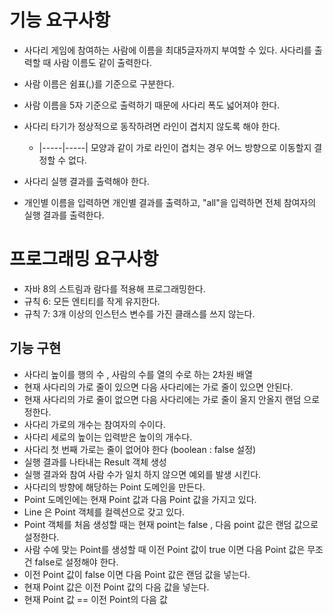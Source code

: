 # 기능 요구사항
- 사다리 게임에 참여하는 사람에 이름을 최대5글자까지 부여할 수 있다. 사다리를 출력할 때 사람 이름도 같이 출력한다.
- 사람 이름은 쉼표(,)를 기준으로 구분한다.
- 사람 이름을 5자 기준으로 출력하기 때문에 사다리 폭도 넓어져야 한다.
- 사다리 타기가 정상적으로 동작하려면 라인이 겹치지 않도록 해야 한다.
     - |-----|-----| 모양과 같이 가로 라인이 겹치는 경우 어느 방향으로 이동할지 결정할 수 없다.

- 사다리 실행 결과를 출력해야 한다.
- 개인별 이름을 입력하면 개인별 결과를 출력하고, "all"을 입력하면 전체 참여자의 실행 결과를 출력한다.

# 프로그래밍 요구사항
- 자바 8의 스트림과 람다를 적용해 프로그래밍한다.
- 규칙 6: 모든 엔티티를 작게 유지한다.
- 규칙 7: 3개 이상의 인스턴스 변수를 가진 클래스를 쓰지 않는다.

## 기능 구현
- 사다리 높이를 행의 수 , 사람의 수를 열의 수로 하는 2차원 배열
- 현재 사다리의 가로 줄이 있으면 다음 사다리에는 가로 줄이 있으면 안된다.
- 현재 사다리의 가로 줄이 없으면 다음 사다리에는 가로 줄이 올지 안올지 랜덤 으로 정한다.
- 사다리 가로의 개수는 참여자의 수이다.
- 사다리 세로의 높이는 입력받은 높이의 개수다.
- 사다리 첫 번째 가로는 줄이 없어야 한다 (boolean : false 설정) 
- 실행 결과를 나타내는 Result 객체 생성
- 실행 결과와 참여 사람 수가 일치 하지 않으면 예외를 발생 시킨다.
- 사다리의 방향에 해당하는 Point 도메인을 만든다.
- Point 도메인에는 현재 Point 값과 다음 Point 값을 가지고 있다. 
- Line 은 Point 객체를 컬렉션으로 갖고 있다.
- Point 객체를 처음 생성할 때는 현재 point는 false , 다음 point 값은 랜덤 값으로 설정한다.
- 사람 수에 맞는 Point를 생성할 때 이전 Point 값이 true 이면 다음 Point 값은 무조건 false로 설정해야 한다.
- 이전 Point 값이 false 이면 다음 Point 값은 랜덤 값을 넣는다.
- 현재 Point 값은 이전 Point 값의 다음 값을 넣는다. 
- 현재 Point 값 == 이전 Point의 다음 값